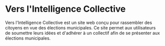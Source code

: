 # Vers l'Intelligence Collective

Vers l'Intelligence Collective est un site web conçu pour rassembler des citoyens en vue des élections municipales. Ce site permet aux utilisateurs de soumettre leurs idées et d'adhérer à un collectif afin de se présenter aux élections municipales.
